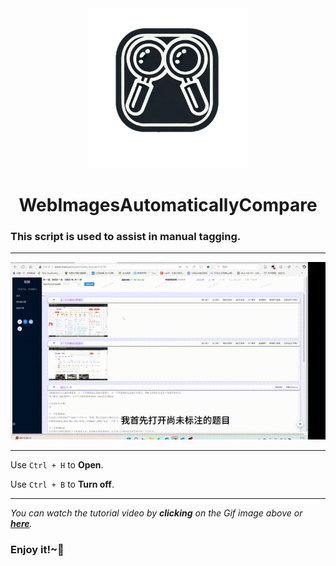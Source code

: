 <div align="center" dir="auto">
<img height="256" src="logo.png" style="max-width: 100%;">
<div class="markdown-heading" dir="auto"><h1 tabindex="-1" class="heading-element" dir="auto">WebImagesAutomaticallyCompare</h1></svg></div></div>

### This script is used to assist in manual tagging.

---

[![Demo](demo.gif)](https://pan.baidu.com/s/14RaAgfdfjQKsbHBnRuDfFg)

---

Use `Ctrl + H` to **Open**.

Use `Ctrl + B` to **Turn off**.

---

*You can watch the tutorial video by **clicking** on the Gif image above or [**here**](https://pan.baidu.com/s/14RaAgfdfjQKsbHBnRuDfFg).*

### Enjoy it!~🤗
